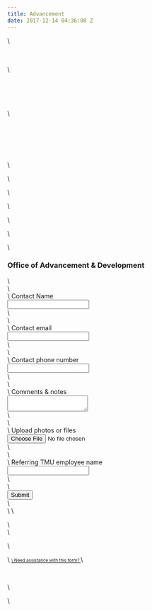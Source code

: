 ```yaml
---
title: Advancement
date: 2017-12-14 04:36:00 Z
---
```


<!-- FORM: HEAD SECTION -->
\

\
    <meta http-equiv="Content-Type" content="text/html; charset=utf-8" />
\
            <script type="text/javascript">
\
        document.addEventListener("DOMContentLoaded", function(){
\
            const FORM_TIME_START = Math.floor((new Date).getTime()/1000);
\
            let formElement = document.getElementById("tfa_0");
\
            let appendJsTimerElement = function(){
\
                let formTimeDiff = Math.floor((new Date).getTime()/1000) - FORM_TIME_START;
\
                let cumulatedTimeElement = document.getElementById("tfa_dbCumulatedTime");
\
                if (null !== cumulatedTimeElement) {
\
                    let cumulatedTime = parseInt(cumulatedTimeElement.value);
\
                    if (null !== cumulatedTime && cumulatedTime > 0) {
\
                        formTimeDiff \+= cumulatedTime;
\
                    }
\
                }
\
                let jsTimeInput = document.createElement("input");
\
                jsTimeInput.setAttribute("type", "hidden");
\
                jsTimeInput.setAttribute("value", formTimeDiff.toString());
\
                jsTimeInput.setAttribute("name", "tfa_dbElapsedJsTime");
\
                jsTimeInput.setAttribute("id", "tfa_dbElapsedJsTime");
\
                jsTimeInput.setAttribute("autocomplete", "off");
\
                if (null !== formElement) {
\
                    formElement.appendChild(jsTimeInput);
\
                }
\
            };
\
            if (null !== formElement) {
\
                if(formElement.addEventListener){
\
                    formElement.addEventListener('submit', appendJsTimerElement, false);
\
                } else if(formElement.attachEvent){
\
                    formElement.attachEvent('onsubmit', appendJsTimerElement);
\
                }
\
            }
\
        });
\
    </script>
\

\
    <link href="https://masters.tfaforms.net/form-builder/4.3.0/css/wforms-layout.css?v=4612" rel="stylesheet" type="text/css" />
\
    <!--\[if IE 8\]>
\
    <link href="https://masters.tfaforms.net/form-builder/4.3.0/css/wforms-layout-ie8.css" rel="stylesheet" type="text/css" />
\
    <!\[endif\]-->
\
    <!--\[if IE 7\]>
\
    <link href="https://masters.tfaforms.net/form-builder/4.3.0/css/wforms-layout-ie7.css" rel="stylesheet" type="text/css" />
\
    <!\[endif\]-->
\
    <!--\[if IE 6\]>
\
    <link href="https://masters.tfaforms.net/form-builder/4.3.0/css/wforms-layout-ie6.css" rel="stylesheet" type="text/css" />
\
    <!\[endif\]-->
\

\
    <link href="https://masters.tfaforms.net/themes/get/7" rel="stylesheet" type="text/css" />
\
    <link href="https://masters.tfaforms.net/form-builder/4.3.0/css/wforms-jsonly.css?v=4612" rel="alternate stylesheet" title="This stylesheet activated by javascript" type="text/css" />
\
    <script type="text/javascript" src="https://masters.tfaforms.net/wForms/3.10/js/wforms.js?v=4612"></script>
\
    <script type="text/javascript">
\
        wFORMS.behaviors.prefill.skip = false;
\
    </script>
\
        <script type="text/javascript" src="https://masters.tfaforms.net/wForms/3.10/js/localization-en_US.js?v=4612"></script>
\

\
<!-- FORM: BODY SECTION -->
\
<div class="wFormContainer" style="max-width: 500px; width:auto;" >
\

\
  <style type="text/css">
\
                #tfa_1,
\
                \*\[id^="tfa_1\["\] {
\
                    width: 560px !important;
\
                }
\
                #tfa_1-D,
\
                \*\[id^="tfa_1\["\]\[class\~="field-container-D"\] {
\
                    width: auto !important;
\
                }
\
            
\
                #tfa_2,
\
                \*\[id^="tfa_2\["\] {
\
                    width: 560px !important;
\
                }
\
                #tfa_2-D,
\
                \*\[id^="tfa_2\["\]\[class\~="field-container-D"\] {
\
                    width: auto !important;
\
                }
\
            
\
                #tfa_3,
\
                \*\[id^="tfa_3\["\] {
\
                    width: 560px !important;
\
                }
\
                #tfa_3-D,
\
                \*\[id^="tfa_3\["\]\[class\~="field-container-D"\] {
\
                    width: auto !important;
\
                }
\
            
\
                #tfa_4,
\
                \*\[id^="tfa_4\["\] {
\
                    width: 560px !important;
\
                }
\
                #tfa_4-D,
\
                \*\[id^="tfa_4\["\]\[class\~="field-container-D"\] {
\
                    width: auto !important;
\
                }
\
            
\
                #tfa_6-L,
\
                label\[id^="tfa_6\["\] {
\
                    width: 380px !important;
\
                }
\
            
\
                #tfa_5,
\
                \*\[id^="tfa_5\["\] {
\
                    width: 560px !important;
\
                }
\
                #tfa_5-D,
\
                \*\[id^="tfa_5\["\]\[class\~="field-container-D"\] {
\
                    width: auto !important;
\
                }
\
            
\
                #tfa_5-L,
\
                label\[id^="tfa_5\["\] {
\
                    width: 320px !important;
\
                }
\
            
\
                #tfa_4,
\
                \*\[id^="tfa_4\["\] {
\
                    height: 100px
\
                }
\
                #tfa_4-D,
\
                \*\[id^="tfa_4\["\]\[class\~="field-container-D"\] {
\
                    height: auto !important;
\
                }
\
                #tfa_4-L,
\
                label\[id^="tfa_4\["\],
\
                \*\[id^="tfa_4\["\]\[id$="-L"\] {
\
                    height: auto !important;
\
                }
\
            </style><div class=""><div class="wForm" id="tfa_0-WRPR" dir="ltr">
\
<div class="codesection" id="code-tfa_0"></div>
\
<h3 class="wFormTitle" id="tfa_0-T">Office of Advancement &amp; Development</h3>
\
<form method="post" action="https://masters.tfaforms.net/responses/processor" class="hintsSide labelsAbove" id="tfa_0" enctype="multipart/form-data">
\
<div class="oneField field-container-D     " id="tfa_1-D">
\
<label id="tfa_1-L" for="tfa_1" class="label preField ">Contact Name</label><br><div class="inputWrapper"><input type="text" id="tfa_1" name="tfa_1" value="" placeholder="" title="Contact Name" class=""></div>
\
</div>
\
<div class="oneField field-container-D     " id="tfa_2-D">
\
<label id="tfa_2-L" for="tfa_2" class="label preField ">Contact email</label><br><div class="inputWrapper"><input type="text" id="tfa_2" name="tfa_2" value="" placeholder="" title="Contact email" class=""></div>
\
</div>
\
<div class="oneField field-container-D     " id="tfa_3-D">
\
<label id="tfa_3-L" for="tfa_3" class="label preField ">Contact phone number</label><br><div class="inputWrapper"><input type="text" id="tfa_3" name="tfa_3" value="" placeholder="" title="Contact phone number" class=""></div>
\
</div>
\
<div class="oneField field-container-D     " id="tfa_4-D">
\
<label id="tfa_4-L" for="tfa_4" class="label preField ">Comments &amp; notes</label><br><div class="inputWrapper"><textarea id="tfa_4" name="tfa_4" title="Comments &amp; notes" class=""></textarea></div>
\
</div>
\
<div class="oneField field-container-D     " id="tfa_6-D">
\
<label id="tfa_6-L" for="tfa_6" class="label preField ">Upload photos or files</label><br><div class="inputWrapper"><input type="file" id="tfa_6" name="tfa_6" size="" title="Upload photos or files" class=""></div>
\
</div>
\
<div class="oneField field-container-D     " id="tfa_5-D">
\
<label id="tfa_5-L" for="tfa_5" class="label preField ">Referring TMU employee name</label><br><div class="inputWrapper"><input type="text" id="tfa_5" name="tfa_5" value="" placeholder="" title="Referring TMU employee name" class=""></div>
\
</div>
\
<div class="actions" id="tfa_0-A"><input type="submit" class="primaryAction" value="Submit"></div>
\
<div style="clear:both"></div>
\
<input type="hidden" value="217735" name="tfa_dbFormId" id="tfa_dbFormId"><input type="hidden" value="" name="tfa_dbResponseId" id="tfa_dbResponseId"><input type="hidden" value="e893e6c6101d606e47a0274de7009c4c" name="tfa_dbControl" id="tfa_dbControl"><input type="hidden" value="2" name="tfa_dbVersionId" id="tfa_dbVersionId"><input type="hidden" value="" name="tfa_switchedoff" id="tfa_switchedoff">
\
</form>
\
</div></div>
\

\
  <p class="supportInfo" >
\
        <a href="https://masters.tfaforms.net/forms/help/217735" target="new" style="font-size: 0.7em;">
\
      Need assistance with this form?    </a>
\

\
      </p>
\

\
</div>